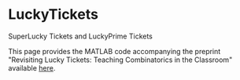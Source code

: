 # LuckyTickets
SuperLucky Tickets and LuckyPrime Tickets

This page provides the MATLAB code accompanying the preprint "Revisiting Lucky Tickets: Teaching
Combinatorics in the Classroom" available [here](https://www.researchgate.net/publication/382743391_Revisiting_Combinatorics_of_Lucky_Tickets_Unique_Numbers_and_Prime_Numbers).
